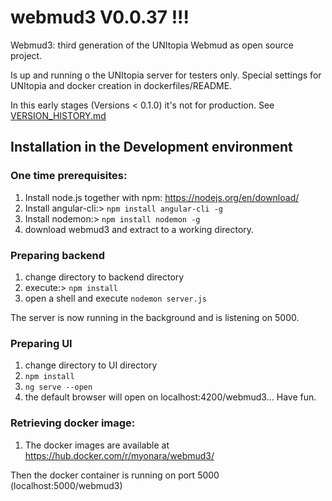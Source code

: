 # webmud3 V0.0.37 !!!
Webmud3: third generation of the UNItopia Webmud as open source project.

Is up and running o the UNItopia server for testers only.
Special settings for UNItopia and docker creation in dockerfiles/README.

In this early stages (Versions < 0.1.0) it's not for production.
See [VERSION_HISTORY.md](VERSIONS_HISTORY.md)

## Installation in the Development environment
### One time prerequisites:
1. Install node.js together with npm: https://nodejs.org/en/download/
2. Install angular-cli:> `npm install angular-cli -g`
3. Install nodemon:> `npm install nodemon -g`
4. download webmud3 and extract to a working directory.

### Preparing backend
1. change directory to backend directory
2. execute:> `npm install`
3. open a shell and execute `nodemon server.js`

The server is now running in the background and is listening on 5000.

### Preparing UI
1. change directory to UI directory
2. `npm install`
3. `ng serve --open`
4. the default browser will open on localhost:4200/webmud3... Have fun.

### Retrieving docker image:
1. The docker images are available at https://hub.docker.com/r/myonara/webmud3/

Then the docker container is running on port 5000 (localhost:5000/webmud3)
